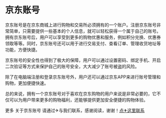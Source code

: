 # 京东账号

京东账号是在京东商城上进行购物和交易所必须拥有的一个账户。注册京东账号非常简单，只需要提供一些基本的个人信息，就可以轻松获得一个属于自己的账号。拥有京东账号后，用户可以享受到更多的购物优惠和服务，例如积分兑换、优惠券领取等等。同时，京东账号还可以用于进行交易支付、查看订单、管理收货地址等功能，方便快捷。

京东账号的安全性也得到了极大的保障，用户可以通过设置密码、绑定手机、开启二次验证等方式来保护自己的账号安全，大大减少了账号被盗的风险。

除了在电脑端注册和登录京东账号外，用户还可以通过京东APP来进行账号管理和购物，更加便捷快速。

总的来说，拥有一个京东账号对于喜欢在京东购物的用户来说是非常必要的，它不仅可以为用户带来更多的购物福利，还能够提供更加安全便捷的购物体验。

更多 关于京东账号 请通过✈与我们联系，感谢阅读，谢谢！[点✈这里联系](https://www.k02.cc)